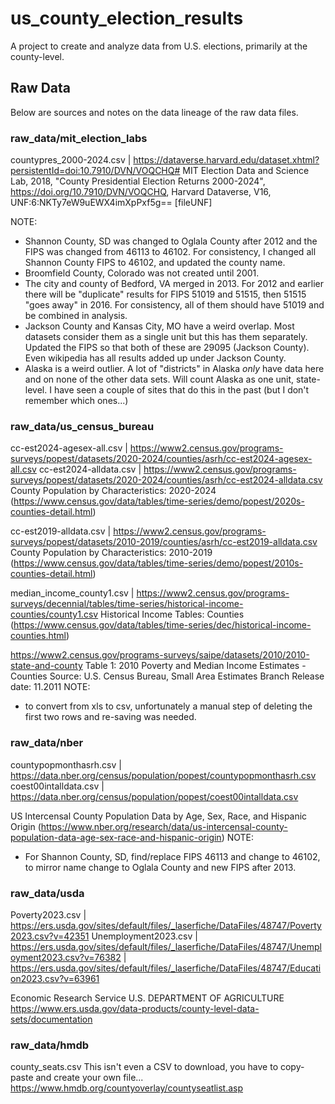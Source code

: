 # us_county_election_results
A project to create and analyze data from U.S. elections, primarily at the county-level.


## Raw Data
Below are sources and notes on the data lineage of the raw data files.

### raw_data/mit_election_labs
countypres_2000-2024.csv | https://dataverse.harvard.edu/dataset.xhtml?persistentId=doi:10.7910/DVN/VOQCHQ#
MIT Election Data and Science Lab, 2018, "County Presidential Election Returns 2000-2024", https://doi.org/10.7910/DVN/VOQCHQ, Harvard Dataverse, V16, UNF:6:NKTy7eW9uEWX4imXpPxf5g== [fileUNF]

NOTE:
 - Shannon County, SD was changed to Oglala County after 2012 and the FIPS was changed from 46113 to 46102. For consistency, I changed all Shannon County FIPS to 46102, and updated the county name.
 - Broomfield County, Colorado was not created until 2001.
 - The city and county of Bedford, VA merged in 2013. For 2012 and earlier there will be "duplicate" results for FIPS 51019 and 51515, then 51515 "goes away" in 2016. For consistency, all of them should have 51019 and be combined in analysis.
 - Jackson County and Kansas City, MO have a weird overlap. Most datasets consider them as a single unit but this has them separately. Updated the FIPS so that both of these are 29095 (Jackson County). Even wikipedia has all results added up under Jackson County.
 - Alaska is a weird outlier. A lot of "districts" in Alaska *only* have data here and on none of the other data sets. Will count Alaska as one unit, state-level. I have seen a couple of sites that do this in the past (but I don't remember which ones...)


### raw_data/us_census_bureau
cc-est2024-agesex-all.csv | https://www2.census.gov/programs-surveys/popest/datasets/2020-2024/counties/asrh/cc-est2024-agesex-all.csv
cc-est2024-alldata.csv | https://www2.census.gov/programs-surveys/popest/datasets/2020-2024/counties/asrh/cc-est2024-alldata.csv
County Population by Characteristics: 2020-2024 (https://www.census.gov/data/tables/time-series/demo/popest/2020s-counties-detail.html)

cc-est2019-alldata.csv | https://www2.census.gov/programs-surveys/popest/datasets/2010-2019/counties/asrh/cc-est2019-alldata.csv
County Population by Characteristics: 2010-2019 (https://www.census.gov/data/tables/time-series/demo/popest/2010s-counties-detail.html)

median_income_county1.csv | https://www2.census.gov/programs-surveys/decennial/tables/time-series/historical-income-counties/county1.csv
Historical Income Tables: Counties (https://www.census.gov/data/tables/time-series/dec/historical-income-counties.html)

https://www2.census.gov/programs-surveys/saipe/datasets/2010/2010-state-and-county
Table 1: 2010 Poverty and Median Income Estimates - Counties    Source: U.S. Census Bureau, Small Area Estimates Branch     Release date: 11.2011
NOTE:
 - to convert from xls to csv, unfortunately a manual step of deleting the first two rows and re-saving was needed.

### raw_data/nber
countypopmonthasrh.csv | https://data.nber.org/census/population/popest/countypopmonthasrh.csv
coest00intalldata.csv | https://data.nber.org/census/population/popest/coest00intalldata.csv

US Intercensal County Population Data by Age, Sex, Race, and Hispanic Origin (https://www.nber.org/research/data/us-intercensal-county-population-data-age-sex-race-and-hispanic-origin)
NOTE:
 - For Shannon County, SD, find/replace FIPS 46113 and change to 46102, to mirror name change to Oglala County and new FIPS after 2013.


### raw_data/usda
Poverty2023.csv | https://ers.usda.gov/sites/default/files/_laserfiche/DataFiles/48747/Poverty2023.csv?v=42351
Unemployment2023.csv | https://ers.usda.gov/sites/default/files/_laserfiche/DataFiles/48747/Unemployment2023.csv?v=76382
| https://ers.usda.gov/sites/default/files/_laserfiche/DataFiles/48747/Education2023.csv?v=63961

Economic Research Service U.S. DEPARTMENT OF AGRICULTURE
https://www.ers.usda.gov/data-products/county-level-data-sets/documentation


### raw_data/hmdb
county_seats.csv
This isn't even a CSV to download, you have to copy-paste and create your own file...
https://www.hmdb.org/countyoverlay/countyseatlist.asp


